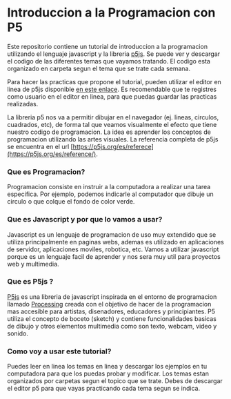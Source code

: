 # Introduccion a la Programacion con P5

Este repositorio contiene un tutorial de introduccion a la programacion utilizando el lenguaje javascript y la libreria [p5js](https://p5js.org/es). Se puede ver y descargar el codigo de las diferentes temas que vayamos tratando. El codigo esta organizado en carpeta segun el tema que se trate cada semana.

Para hacer las practicas que propone el tutorial, pueden utilizar el editor en linea de p5js disponible [en este enlace](https://editor.p5js.org). Es recomendable que te registres como usuario en el editor en linea, para que puedas guardar las practicas realizadas.

La libreria p5 nos va a permitir dibujar en el navegador (ej. lineas, circulos, cuadrados, etc), de forma tal que veamos visualmente el efecto que tiene nuestro codigo de programacion. La idea es aprender los conceptos de programacion utilizando las artes visuales. La referencia completa de p5js se encuentra en el url [https://p5js.org/es/referece](https://p5js.org/es/reference/).

### Que es Programacion? 
Programacion consiste en instruir a la computadora a realizar una tarea especifica. Por ejemplo, podemos indicarle al computador que dibuje un circulo o que colque el fondo de color verde.

### Que es Javascript y por que lo vamos a usar?
Javascript es un lenguaje de programacion de uso muy extendido que se utiliza principalmente en paginas webs, ademas es utilizado en aplicaciones de servidor, aplicaciones moviles, robotica, etc. Vamos a utilizar javascript porque es un lenguaje facil de aprender y nos sera muy util para proyectos web y multimedia.

### Que es P5js ?
[P5js](http://p5js.org/es) es una libreria de javascript inspirada en el entorno de programacion llamado [Processing](http://processing.org/) creada con el objetivo de hacer de la programacion mas accesible para artistas, disenadores, educadores y principiantes. P5 utiliza el concepto de boceto (sketch) y contiene funcionalidades basicas de dibujo y otros elementos multimedia como son texto, webcam, video y sonido.

### Como voy a usar este tutorial?
Puedes leer en linea los temas en linea y descargar los ejemplos en tu computadora para que los puedas probar y modificar. Los temas estan organizados por carpetas segun el topico que se trate. Debes de descargar el editor p5 para que vayas practicando cada tema segun se indica.
